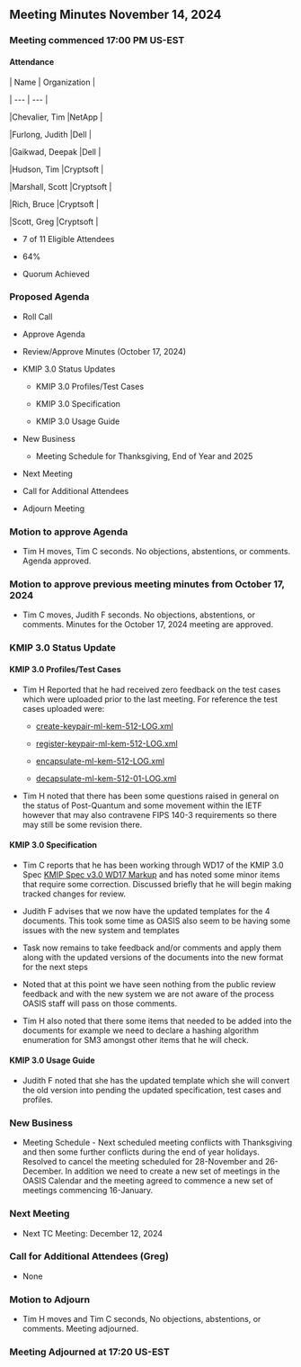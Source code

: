 ## Meeting Minutes November 14, 2024

### Meeting commenced 17:00 PM US-EST



#### Attendance

|  Name | Organization |

| --- | --- |

|Chevalier, Tim |NetApp |

|Furlong, Judith |Dell |

|Gaikwad, Deepak |Dell |

|Hudson, Tim |Cryptsoft |

|Marshall, Scott |Cryptsoft |

|Rich, Bruce |Cryptsoft |

|Scott, Greg |Cryptsoft |



- 7 of 11 Eligible Attendees

- 64%

- Quorum Achieved



### Proposed Agenda

- Roll Call

- Approve Agenda

- Review/Approve Minutes (October 17, 2024)

- KMIP 3.0 Status Updates

  - KMIP 3.0 Profiles/Test Cases

  - KMIP 3.0 Specification

  - KMIP 3.0 Usage Guide

- New Business

  - Meeting Schedule for Thanksgiving, End of Year and 2025

- Next Meeting

- Call for Additional Attendees

- Adjourn Meeting



### Motion to approve Agenda

- Tim H moves, Tim C seconds. No objections, abstentions, or comments. Agenda approved.



### Motion to approve previous meeting minutes from October 17, 2024

- Tim C moves, Judith F seconds. No objections, abstentions, or comments. Minutes for the October 17, 2024 meeting are approved.



### KMIP 3.0 Status Update

#### KMIP 3.0 Profiles/Test Cases

- Tim H Reported that he had received zero feedback on the test cases which were uploaded prior to the last meeting. For reference the test cases uploaded were:

  - [create-keypair-ml-kem-512-LOG.xml](https://groups.oasis-open.org/higherlogic/ws/groups/39d0c648-0a66-4f46-b343-018dc7d3f19c/documents/drafts2245/document?document_id=72215)

  - [register-keypair-ml-kem-512-LOG.xml](https://groups.oasis-open.org/higherlogic/ws/groups/39d0c648-0a66-4f46-b343-018dc7d3f19c/documents/drafts2245/document?document_id=72216)

  - [encapsulate-ml-kem-512-LOG.xml](https://groups.oasis-open.org/higherlogic/ws/groups/39d0c648-0a66-4f46-b343-018dc7d3f19c/documents/drafts2245/document?document_id=72217)

  - [decapsulate-ml-kem-512-01-LOG.xml](https://groups.oasis-open.org/higherlogic/ws/groups/39d0c648-0a66-4f46-b343-018dc7d3f19c/documents/calendar/document?document_id=72218)

- Tim H noted that there has been some questions raised in general on the status of Post-Quantum and some movement within the IETF however that may also contravene FIPS 140-3 requirements so there may still be some revision there.



#### KMIP 3.0 Specification

- Tim C reports that he has been working through WD17 of the KMIP 3.0 Spec [KMIP Spec v3.0 WD17 Markup](https://groups.oasis-open.org/higherlogic/ws/groups/39d0c648-0a66-4f46-b343-018dc7d3f19c/documents/drafts2245/document?document_id=72214) and has noted some minor items that require some correction. Discussed briefly that he will begin making tracked changes for review.

- Judith F advises that we now have the updated templates for the 4 documents. This took some time as OASIS also seem to be having some issues with the new system and templates

- Task now remains to take feedback and/or comments and apply them along with the updated versions of the documents into the new format for the next steps

- Noted that at this point we have seen nothing from the public review feedback and with the new system we are not aware of the process OASIS staff will pass on those comments.

- Tim H also noted that there some items that needed to be added into the documents for example we need to declare a hashing algorithm enumeration for SM3 amongst other items that he will check.



#### KMIP 3.0 Usage Guide

- Judith F noted that she has the updated template which she will convert the old version into pending the updated specification, test cases and profiles.



### New Business

- Meeting Schedule - Next scheduled meeting conflicts with Thanksgiving and then some further conflicts during the end of year holidays. Resolved to cancel the meeting scheduled for 28-November and 26-December. In addition we need to create a new set of meetings in the OASIS Calendar and the meeting agreed to commence a new set of meetings commencing 16-January.



### Next Meeting

- Next TC Meeting: December 12, 2024



### Call for Additional Attendees (Greg)

- None



### Motion to Adjourn

- Tim H moves and Tim C seconds, No objections, abstentions, or comments. Meeting adjourned.



### Meeting Adjourned at 17:20 US-EST

